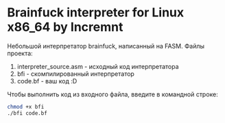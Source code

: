 # Brainfuck interpreter for Linux x86_64 by Incremnt
Небольшой интерпретатор brainfuck, написанный на FASM.
Файлы проекта:
1. interpreter_source.asm - исходный код интерпретатора
2. bfi - скомпилированный интерпретатор
3. code.bf - ваш код :D
   
Чтобы выполнить код из входного файла, введите в командной строке:
```bash
chmod +x bfi
./bfi code.bf
